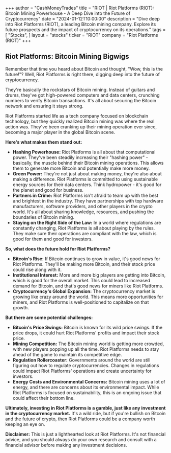 +++
author = "CashMoneyTrades"
title = "RIOT |  Riot Platforms (RIOT): Bitcoin Mining Powerhouse - A Deep Dive into the Future of Cryptocurrency"
date = "2024-01-12T10:00:00"
description = "Dive deep into Riot Platforms (RIOT), a leading Bitcoin mining company. Explore its future prospects and the impact of cryptocurrency on its operations."
tags = [
"Stocks",
]
layout = "stocks"
ticker = "RIOT"
company = "Riot Platforms (RIOT)"
+++
        


## Riot Platforms: Bitcoin Mining Bigwigs 

Remember that time you heard about Bitcoin and thought, "Wow, this is the future!"? Well, Riot Platforms is right there, digging deep into the future of cryptocurrency. 

They're basically the rockstars of Bitcoin mining.  Instead of guitars and drums, they've got high-powered computers and data centers, crunching numbers to verify Bitcoin transactions.  It's all about securing the Bitcoin network and ensuring it stays strong.

Riot Platforms started life as a tech company focused on blockchain technology, but they quickly realized Bitcoin mining was where the real action was.  They've been cranking up their mining operation ever since, becoming a major player in the global Bitcoin scene.

**Here's what makes them stand out:**

* **Hashing Powerhouse:** Riot Platforms is all about that computational power. They've been steadily increasing their "hashing power" - basically, the muscle behind their Bitcoin mining operations. This allows them to generate more Bitcoin and potentially make more money.
* **Green Power:**  They're not just about making money, they're also about making a difference. Riot Platforms is committed to using sustainable energy sources for their data centers. Think hydropower - it's good for the planet and good for business.
* **Partners in Crime:**  Riot Platforms isn't afraid to team up with the best and brightest in the industry. They have partnerships with top hardware manufacturers, software providers, and other players in the crypto world. It's all about sharing knowledge, resources, and pushing the boundaries of Bitcoin mining.
* **Staying on the Right Side of the Law:**  In a world where regulations are constantly changing, Riot Platforms is all about playing by the rules. They make sure their operations are compliant with the law, which is good for them and good for investors.

**So, what does the future hold for Riot Platforms?**

* **Bitcoin's Rise:** If Bitcoin continues to grow in value, it's good news for Riot Platforms. They'll be making more Bitcoin, and their stock price could rise along with it.
* **Institutional Interest:**  More and more big players are getting into Bitcoin, which is good for the overall market. This could lead to increased demand for Bitcoin, and that's good news for miners like Riot Platforms.
* **Cryptocurrency's Global Expansion:** The cryptocurrency market is growing like crazy around the world.  This means more opportunities for miners, and Riot Platforms is well-positioned to capitalize on that growth.

**But there are some potential challenges:**

* **Bitcoin's Price Swings:** Bitcoin is known for its wild price swings. If the price drops, it could hurt Riot Platforms' profits and impact their stock price.
* **Mining Competition:** The Bitcoin mining world is getting more crowded, with new players popping up all the time. Riot Platforms needs to stay ahead of the game to maintain its competitive edge.
* **Regulation Rollercoaster:** Governments around the world are still figuring out how to regulate cryptocurrencies. Changes in regulations could impact Riot Platforms' operations and create uncertainty for investors.
* **Energy Costs and Environmental Concerns:** Bitcoin mining uses a lot of energy, and there are concerns about its environmental impact.  While Riot Platforms is focused on sustainability, this is an ongoing issue that could affect their bottom line.

**Ultimately, investing in Riot Platforms is a gamble, just like any investment in the cryptocurrency market.**  It's a wild ride, but if you're bullish on Bitcoin and the future of crypto, then Riot Platforms could be a company worth keeping an eye on.

**Disclaimer:**  This is just a lighthearted look at Riot Platforms.  It's not financial advice, and you should always do your own research and consult with a financial advisor before making any investment decisions. 

        
